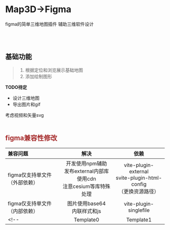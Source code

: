 # Map3D->Figma

figma的简单三维地图插件
辅助三维软件设计

<br><br>

## 基础功能  

>1. 根据定位和浏览展示基础地图  
>2. 添加绘制图形

**TODO待定**

* 设计三维地图  
* 导出图片和gif

考虑视频和矢量svg
<br><br>

## <font color=#A52A2A >figma兼容性修改 </font>

| 兼容问题                      |                                  解决                                   |                                 依赖                                 |
| :---------------------------- | :---------------------------------------------------------------------: | :------------------------------------------------------------------: |
| figma仅支持单文件（外部依赖） | 开发使用npm辅助 <br>发布external内部库使用cdn<br>注意cesium等库特殊处理 | vite-plugin-external<br>svite-plugin-html-config<br>（更换资源路径） |
| figma仅支持单文件（内部依赖） |                     图片使用base64<br>内联样式和js                      |                        vite-plugin-singlefile                        |
| <!--                          |                                Template0                                |                              Template1                               | Template2 | --> |
